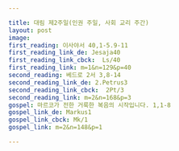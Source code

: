 ```yaml
---

title: 대림 제2주일(인권 주일, 사회 교리 주간)
layout: post 
image: 
first_reading: 이사야서 40,1-5.9-11
first_reading_link_de: Jesaja40
first_reading_link_cbck:  Ls/40
first_reading_link: m=1&n=129&p=40
second_reading: 베드로 2서 3,8-14 
second_reading_link_de: 2.Petrus3
second_reading_link_cbck:  2Pt/3
second_reading_link: m=2&n=168&p=3
gospel: 마르코가 전한 거룩한 복음의 시작입니다. 1,1-8
gospel_link_de: Markus1
gospel_link_cbck: Mk/1
gospel_link: m=2&n=148&p=1

---
```


